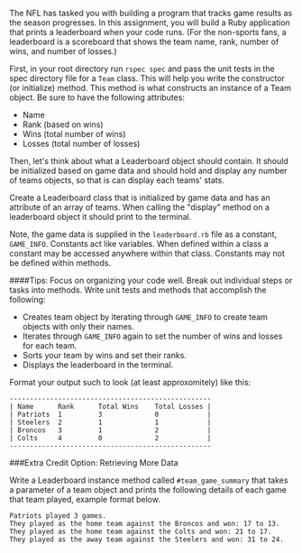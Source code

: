 The NFL has tasked you with building a program that tracks game results as the season progresses. In this assignment, you will build a Ruby application that prints a leaderboard when your code runs. (For the non-sports fans, a leaderboard is a scoreboard that shows the team name, rank, number of wins, and number of losses.)

First, in your root directory run `rspec spec` and pass the unit tests in the spec directory file for a `Team` class. This will help you write the constructor (or initialize) method. This method is what constructs an instance of a Team object. Be sure to have the following attributes:
- Name
- Rank (based on wins)
- Wins (total number of wins)
- Losses (total number of losses)

Then, let's think about what a Leaderboard object should contain. It should be initialized based on game data and should hold and display any number of teams objects, so that is can display each teams' stats.

Create a Leaderboard class that is initialized by game data and has an attribute of an array of teams. When calling the "display" method on a leaderboard object it should print to the terminal.

Note, the game data is supplied in the `leaderboard.rb` file as a constant, `GAME_INFO`. Constants act like variables. When defined within a class a constant may be accessed anywhere within that class. Constants may not be defined within methods.

####Tips:
Focus on organizing your code well. Break out individual steps or tasks into methods. Write unit tests and methods that accomplish the following:

- Creates team object by iterating through `GAME_INFO` to create team objects with only their names.
- Iterates through `GAME_INFO` again to set the number of wins and losses for each team.
- Sorts your team by wins and set their ranks.
- Displays the leaderboard in the terminal.

Format your output such to look (at least approxomitely) like this:

```
--------------------------------------------------
| Name      Rank      Total Wins    Total Losses |
| Patriots  1         3             0            |
| Steelers  2         1             1            |
| Broncos   3         1             2            |
| Colts     4         0             2            |
--------------------------------------------------
```

###Extra Credit Option: Retrieving More Data

Write a Leaderboard instance method called `#team_game_summary` that takes a parameter of a team object and prints the following details of each game that team played, example format below.

```
Patriots played 3 games.
They played as the home team against the Broncos and won: 17 to 13.
They played as the home team against the Colts and won: 21 to 17.
They played as the away team against the Steelers and won: 31 to 24.
```
